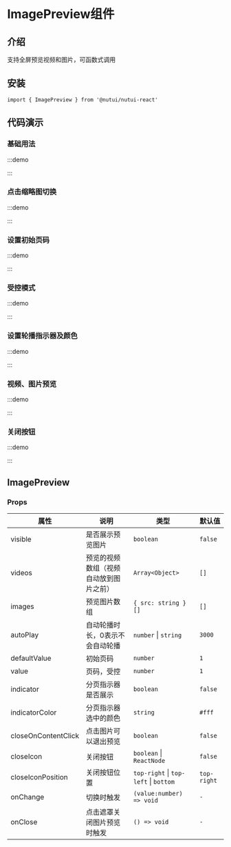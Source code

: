 # ImagePreview组件

## 介绍

支持全屏预览视频和图片，可函数式调用

## 安装

```tsx
import { ImagePreview } from '@nutui/nutui-react'
```

## 代码演示

### 基础用法

:::demo

<CodeBlock src='h5/demo1.tsx'></CodeBlock>

:::

### 点击缩略图切换

:::demo

<CodeBlock src='h5/demo2.tsx'></CodeBlock>

:::

### 设置初始页码

:::demo

<CodeBlock src='h5/demo3.tsx'></CodeBlock>

:::

### 受控模式

:::demo

<CodeBlock src='h5/demo4.tsx'></CodeBlock>

:::

### 设置轮播指示器及颜色

:::demo

<CodeBlock src='h5/demo5.tsx'></CodeBlock>

:::

### 视频、图片预览

:::demo

<CodeBlock src='h5/demo6.tsx'></CodeBlock>

:::

### 关闭按钮

:::demo

<CodeBlock src='h5/demo7.tsx'></CodeBlock>

:::

## ImagePreview

### Props

| 属性 | 说明 | 类型 | 默认值 |
| --- | --- | --- | --- |
| visible | 是否展示预览图片 | `boolean` | `false` |
| videos | 预览的视频数组（视频自动放到图片之前） | `Array<Object>` | `[]` |
| images | 预览图片数组 | `{ src: string }[]` | `[]` |
| autoPlay | 自动轮播时长，0表示不会自动轮播 | `number` \| `string` | `3000` |
| defaultValue | 初始页码 | `number` | `1` |
| value | 页码，受控 | `number` | `1` |
| indicator | 分页指示器是否展示 | `boolean` | `false` |
| indicatorColor | 分页指示器选中的颜色 | `string` | `#fff` |
| closeOnContentClick | 点击图片可以退出预览 | `boolean` | `false` |
| closeIcon | 关闭按钮 | `boolean` \| `ReactNode` | `false` |
| closeIconPosition | 关闭按钮位置 | `top-right` \| `top-left` \| `bottom` | `top-right` |
| onChange | 切换时触发 | `(value:number) => void` | `-` |
| onClose | 点击遮罩关闭图片预览时触发 | `() => void` | `-` |